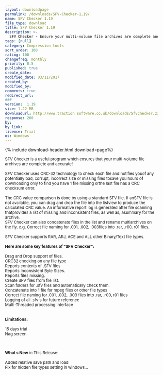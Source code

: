 ```yaml
---
layout: downloadpage
permalink: /downloads/SFV-Checker-1,19/
name: SFV Checker 1.19
file_type: download
title: SFV Checker 1.19
description: >-
  SFV Checker - Ensure your multi-volume file archives are complete and accurate
tags: [null]
category: Compression tools
sort_order: 100
rating: 100
changefreq: monthly
priority: 0.5
published: true
create_date: 
modified_date: 03/11/2017
created_by: 
modified_by: 
comments: true
redirect_url: 
### 
version:  1.19
size: 1.22 MB
downloadurl: http://www.traction software.co.uk/downloads/SfvChecker.zip
response: 200
by: 
by_link: 
licence: Trial 
os: Windows
---
```


{% include download-header.html download=page%}

<p style="fix-download-text !important">
<p><font size="2"><p>SFV Checker is a useful program which ensures that your multi-volume file archives are complete and accurate!<br />
<br />
SFV Checker uses CRC-32 technology to check each file and notifies youof any potentially bad, corrupt, incorrect size or missing files tosave you hours of downloading only to find you have 1 file missing orthe last file has a CRC checksum error.<br />
<br />
The CRC value comparison is done by using a standard SFV file. If anSFV file is not available, you can drag and drop the file into the listview to produce the calculated CRC value. An informative report log is generated after file scanning thatprovides a list of missing and inconsistent files, as well as, asummary for the archive. <br />
SFV Checker can also concatenate files in the list and rename multiarchives on the fly, e.g. Correct file naming for .001, .002, .003files into .rar, .r00, r01 files.<br />
<br />
SFV Checker supports RAR, ARJ, ACE and ALL other Binary/Text file types.<br />
<br />
<span><strong>Here are some key features of "SFV Checker":</strong></span><br />
<br />
Drag and Drop support of files.<br />
CRC32 checking on any file type<br />
Reports contents of .SFV files<br />
Reports Inconsistent Byte Sizes.<br />
Reports files missing.<br />
Create SFV files from file list.<br />
Scan folders for .sfv files and automatically check them.<br />
Concatenate into 1 file for mpeg files or other file types<br />
Correct file naming for .001, .002, .003 files into .rar, .r00, r01 files<br />
Logging of all .sfv s for future reference<br />
Multi-Threaded processing interface<br />
<br />
<br />
<span><strong>Limitations:</strong></span><br />
<br />
15 days trial<br />
Nag screen<br />
</p>
<div class="celltext_big"><br />
<br />
<strong>What s New</strong> in This Release:<br />
<br />
Added relative save path and load<br />
Fix for hidden file types setting in windows...</div></p></p>
